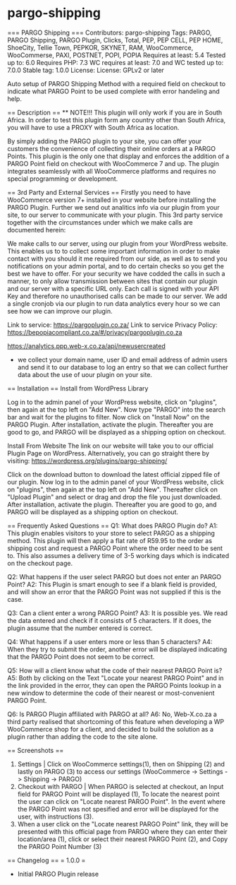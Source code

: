 # pargo-shipping
=== PARGO Shipping ===
Contributors: pargo-shipping
Tags: PARGO, PARGO Shipping, PARGO Plugin, Clicks, Total, PEP, PEP CELL, PEP HOME, ShoeCity, Tellie Town, PEPKOR, SKYNET, RAM, WooCommerce, WooCommerse, PAXI, POSTNET, POPI, POPIA
Requires at least: 5.4
Tested up to: 6.0
Requires PHP: 7.3
WC requires at least: 7.0 and WC tested up to: 7.0.0
Stable tag: 1.0.0
License: License: GPLv2 or later

Auto setup of PARGO Shipping Method with a required field on checkout to indicate what PARGO Point to be used complete with error handeling and help.


== Description ==
** NOTE!!! This plugin will only work if you are in South Africa. In order to test this plugin form any country other than South Africa, you will have to use a PROXY with South Africa as location.

By simply adding the PARGO plugin to your site, you can offer your customers the convenience of collecting their online orders at a PARGO Points.
This plugin is the only one that display and enforces the addition of a PARGO Point field on checkout with WooCommerce 7 and up.
The plugin integrates seamlessly with all WooCommerce platforms and requires no special programming or development.


== 3rd Party and External Services ==
Firstly you need to have WooCommerce version 7+ installed in your website before installing the PARGO Plugin.
Further we send out analitics info via our plugin from your site, to our server to communicate with your plugin. This 3rd party service together with the circumstances under which we make calls are documented herein:

We make calls to our server, using our plugin from your WordPress website. This enables us to to collect some important information in order to make contact with you should it me required from our side, as well as to send you notifications on your admin portal, and to do certain checks so you get the best we have to offer. For your security we have codded the calls in such a manner, to only allow transmission between sites that contain our plugin and our server with a specific URL only. Each call is signed with your API Key and therefore no unauthorised calls can be made to our server. We add a single cronjob via our plugin to run data analytics every hour so we can see how we can improve our plugin.

Link to service: https://pargoplugin.co.za/
Link to service Privacy Policy: https://bepopiacompliant.co.za/#/privacy/pargoplugin.co.za

https://analytics.ppp.web-x.co.za/api/newusercreated
- we collect your domain name, user ID and email address of admin users and send it to our database to log an entry so that we can collect further data about the use of uour plugin on your site.


== Installation ==
Install from WordPress Library

Log in to the admin panel of your WordPress website, click on "plugins", then again at the top left on "Add New".
Now type "PARGO" into the search bar and wait for the plugins to filter. Now click on "Install Now" on the PARGO Plugin. After installation, activate the plugin. Thereafter you are good to go, and PARGO will be displayed as a shipping option on checkout.

Install From Website
The link on our website will take you to our official Plugin Page on WordPress.
Alternatively, you can go straight there by visiting: https://wordpress.org/plugins/pargo-shipping/

Click on the download button to download the latest official zipped file of our plugin. Now log in to the admin panel of your WordPress website, click on "plugins", then again at the top left on "Add New". Thereafter click on "Upload Plugin" and select or drag and drop the file you just downloaded.
After installation, activate the plugin. Thereafter you are good to go, and PARGO will be displayed as a shipping option on checkout.


== Frequently Asked Questions ==
Q1: What does PARGO Plugin do?
A1: This plugin enables visitors to your store to select PARGO as a shipping method.
This plugin will then apply a flat rate of R59.95 to the order as shipping cost and request a PARGO Point where the order need to be sent to. This also assumes a delivery time of 3-5 working days which is indicated on the checkout page.

Q2: What happens if the user select PARGO but does not enter an PARGO Point?
A2: This Plugin is smart enough to see if a blank field is provided, and will show an error that the PARGO Point was not supplied if this is the case.

Q3: Can a client enter a wrong PARGO Point?
A3: It is possible yes. We read the data entered and check if it consists of 5 characters. If it does, the plugin assume that the number entered is correct.

Q4: What happens if a user enters more or less than 5 characters?
A4: When they try to submit the order, another error will be displayed indicating that the PARGO Point does not seem to be correct.

Q5: How will a client know what the code of their nearest PARGO Point is?
A5: Both by clicking on the Text "Locate your nearest PARGO Point" and in the link provided in the error, they can open the PARGO Points lookup in a new window to determine the code of their nearest or most-convenient PARGO Point.

Q6: Is PARGO Plugin affiliated with PARGO at all?
A6: No, Web-X.co.za a third party realised that shortcoming of this feature when developing a WP WooCommerce shop for a client, and decided to build the solution as a plugin rather than adding the code to the site alone.


== Screenshots ==
1. Settings | Click on WooCommerce settings(1), then  on Shipping (2) and lastly on PARGO (3) to access our settings (WooCommerce -> Settings -> Shipping -> PARGO)
2. Checkout with PARGO | When PARGO is selected at checkout, an Input field for PARGO Point will be displayed (1), To locate the nearest point the user can click on "Locate nearest PARGO Point". In the event where the PARGO Point was not spesified and error will be displayed for the user, with instructions (3).
3. When a user click on the "Locate nearest PARGO Point" link, they will be presented with this official page from PARGO where they can enter their location/area (1), click or select their nearest PARGO Point (2), and Copy the PARGO Point Number (3)

== Changelog ==
= 1.0.0 =
* Initial PARGO Plugin release